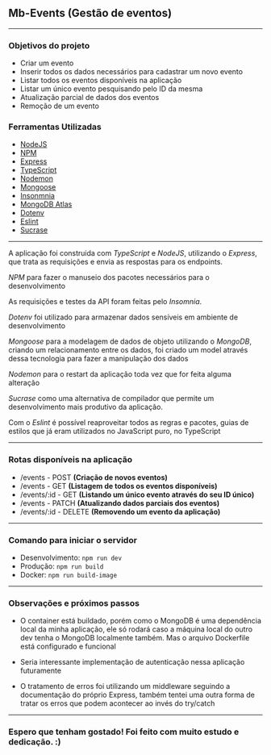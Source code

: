 ## Mb-Events (Gestão de eventos)
---
### Objetivos do projeto
- Criar um evento
- Inserir todos os dados necessários para cadastrar um novo evento
- Listar todos os eventos disponíveis na aplicação
- Listar um único evento pesquisando pelo ID da mesma
- Atualização parcial de dados dos eventos 
- Remoção de um evento

### Ferramentas Utilizadas
- [NodeJS](https://nodejs.org/en/docs/)
- [NPM](https://docs.npmjs.com/)
- [Express](https://expressjs.com/pt-br/starter/installing.html)
- [TypeScript](https://www.typescriptlang.org/docs/)
- [Nodemon](https://www.npmjs.com/package/nodemon)
- [Mongoose](https://www.npmjs.com/package/mongoose)
- [Insonmnia](https://docs.insomnia.rest/)
- [MongoDB Atlas](https://www.mongodb.com/atlas/database)
- [Dotenv](https://www.npmjs.com/package/dotenv)
- [Eslint](https://eslint.org/docs/latest/)
- [Sucrase](https://www.npmjs.com/package/sucrase)

---

A aplicação foi construida com *TypeScript* e *NodeJS*, utilizando o *Express*, que trata as requisições e envia as respostas para os endpoints.

*NPM* para fazer o manuseio dos pacotes necessários para o desenvolvimento

As requisições e testes da API foram feitas pelo *Insomnia*.

*Dotenv* foi utilizado para armazenar dados sensíveis em ambiente de desenvolvimento

*Mongoose* para a modelagem de dados de objeto utilizando o *MongoDB*, criando um relacionamento entre os dados, foi criado um model através dessa tecnologia para fazer a manipulação dos dados

*Nodemon* para o restart da aplicação toda vez que for feita alguma alteração

*Sucrase* como uma alternativa de compilador que permite um desenvolvimento mais produtivo da aplicação.

Com o *Eslint* é possível reaproveitar todos as regras e pacotes, guias de estilos que já eram utilizados no JavaScript puro, no TypeScript

---

### Rotas disponíveis na aplicação
- /events - POST __(Criação de novos eventos)__
- /events - GET __(Listagem de todos os eventos disponíveis)__
- /events/:id - GET __(Listando um único evento através do seu ID único)__
- /events - PATCH __(Atualizando dados parciais dos eventos)__
- /events/:id - DELETE __(Removendo um evento da aplicação)__

---

### Comando para iniciar o servidor
- Desenvolvimento: ``` npm run dev ```
- Produção: ``` npm run build ```
- Docker: ```npm run build-image```

---

### Observações e próximos passos
- O container está buildado, porém como o MongoDB é uma dependência local da minha aplicação, ele só rodará caso a máquina local do outro dev tenha o MongoDB localmente também. Mas o arquivo Dockerfile está configurado e funcional

- Seria interessante implementação de autenticação nessa aplicação futuramente

- O tratamento de erros foi utilizando um middleware seguindo a documentação do próprio Express, também tentei uma outra forma de tratar os erros que podem acontecer ao invés do try/catch

---

### Espero que tenham gostado! Foi feito com muito estudo e dedicação. :)